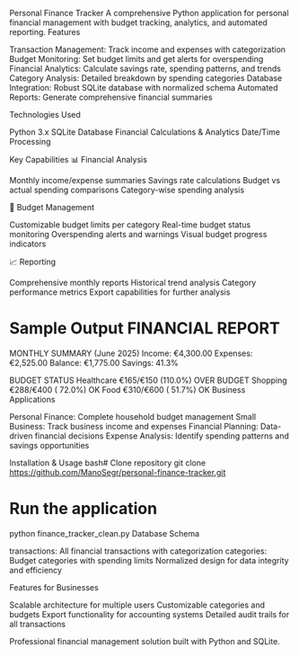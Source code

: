 Personal Finance Tracker
A comprehensive Python application for personal financial management with budget tracking, analytics, and automated reporting.
Features

Transaction Management: Track income and expenses with categorization
Budget Monitoring: Set budget limits and get alerts for overspending
Financial Analytics: Calculate savings rate, spending patterns, and trends
Category Analysis: Detailed breakdown by spending categories
Database Integration: Robust SQLite database with normalized schema
Automated Reports: Generate comprehensive financial summaries

Technologies Used

Python 3.x
SQLite Database
Financial Calculations & Analytics
Date/Time Processing

Key Capabilities
📊 Financial Analysis

Monthly income/expense summaries
Savings rate calculations
Budget vs actual spending comparisons
Category-wise spending analysis

🎯 Budget Management

Customizable budget limits per category
Real-time budget status monitoring
Overspending alerts and warnings
Visual budget progress indicators

📈 Reporting

Comprehensive monthly reports
Historical trend analysis
Category performance metrics
Export capabilities for further analysis

Sample Output
FINANCIAL REPORT
================
MONTHLY SUMMARY (June 2025)
Income:      €4,300.00
Expenses:    €2,525.00
Balance:     €1,775.00
Savings:        41.3%

BUDGET STATUS
Healthcare    €165/€150  (110.0%) OVER BUDGET
Shopping      €288/€400  ( 72.0%) OK
Food          €310/€600  ( 51.7%) OK
Business Applications

Personal Finance: Complete household budget management
Small Business: Track business income and expenses
Financial Planning: Data-driven financial decisions
Expense Analysis: Identify spending patterns and savings opportunities

Installation & Usage
bash# Clone repository
git clone https://github.com/ManoSegr/personal-finance-tracker.git

# Run the application
python finance_tracker_clean.py
Database Schema

transactions: All financial transactions with categorization
categories: Budget categories with spending limits
Normalized design for data integrity and efficiency

Features for Businesses

Scalable architecture for multiple users
Customizable categories and budgets
Export functionality for accounting systems
Detailed audit trails for all transactions


Professional financial management solution built with Python and SQLite.
